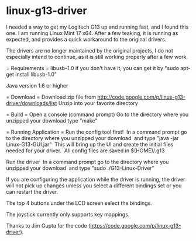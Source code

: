 # linux-g13-driver

I needed a way to get my Logitech G13 up and running fast, and I found this one.
I am running Linux Mint 17 x64. After a few teaking, it is running as expected,
and provides a quick workaround to the original drivers.

The drivers are no longer maintained by the original projects, I do not especially
intend to continue, as it is still working properly after a few work.

= Requirements =
libusb-1.0
if you don't have it, you can get it by "sudo apt-get install libusb-1.0"

Java version 1.6 or higher

= Download =
Download zip file from http://code.google.com/p/linux-g13-driver/downloads/list
Unzip into your favorite directory

= Build =
Open a console (command prompt)
Go to the directory where you unzipped your download
type "make"


= Running Application =
Run the config tool first!
﻿  In a command prompt go to the directory where you unzipped your download
﻿  and type "java -jar Linux-G13-GUI.jar"
﻿  This will bring up the UI and create the initial files needed for your driver.
﻿  All config files are saved in $(HOME)/.g13

Run the driver
﻿  In a command prompt go to the directory where you unzipped your download
﻿  and type "sudo ./G13-Linux-Driver"

If you are configuring the application while the driver is running, the driver will
not pick up changes unless you select a different bindings set or you can restart
the driver.

The top 4 buttons under the LCD screen select the bindings.

The joystick currently only supports key mappings.

Thanks to Jim Gupta for the code (https://code.google.com/p/linux-g13-driver).
